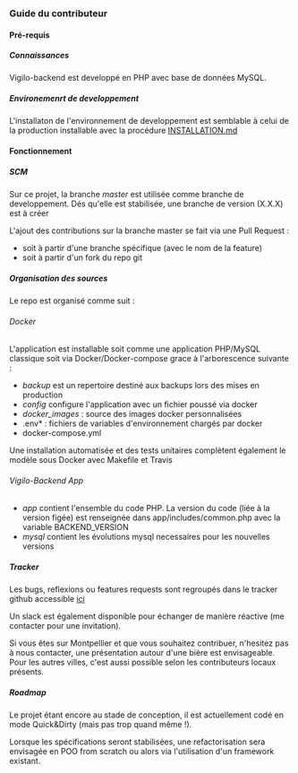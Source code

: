 ### Guide du contributeur

#### Pré-requis

##### Connaissances

Vigilo-backend est developpé en PHP avec base de données MySQL.

##### Environemenrt de developpement

L'installaton de l'environnement de developpement est semblable à celui de la production installable avec la procédure [INSTALLATION.md](https://github.com/jesuisundesdeux/vigilo-backend/blob/master/doc/INSTALLATION.md)

#### Fonctionnement

##### SCM 

Sur ce projet, la branche *master* est utilisée comme branche de developpement. 
Dés qu'elle est stabilisée, une branche de version (X.X.X) est à créer

L'ajout des contributions sur la branche master se fait via une Pull Request :
 * soit à partir d'une branche spécifique (avec le nom de la feature)
 * soit à partir d'un fork du repo git
 
##### Organisation des sources

Le repo est organisé comme suit :

###### Docker

L'application est installable soit comme une application PHP/MySQL classique soit via Docker/Docker-compose grace à l'arborescence suivante :

* *backup* est un repertoire destiné aux backups lors des mises en production
* *config* configure l'application avec un fichier poussé via docker
* *docker_images* : source des images docker personnalisées
* .env* : fichiers de variables d'environnement chargés par docker
* docker-compose.yml

Une installation automatisée et des tests unitaires complètent également le modèle sous Docker avec Makefile et Travis

###### Vigilo-Backend App


* *app* contient l'ensemble du code PHP. La version du code (liée à la version figée) est renseignée dans app/includes/common.php avec la variable BACKEND_VERSION
* *mysql* contient les évolutions mysql necessaires pour les nouvelles versions

##### Tracker

Les bugs, reflexions ou features requests sont regroupés dans le tracker github accessible [ici](https://github.com/jesuisundesdeux/vigilo-backend/issues)

Un slack est également disponible pour échanger de manière réactive (me contacter pour une invitation).

Si vous êtes sur Montpellier et que vous souhaitez contribuer, n'hesitez pas à nous contacter, une présentation autour d'une bière est envisageable.
Pour les autres villes, c'est aussi possible selon les contributeurs locaux présents.

##### Roadmap

Le projet étant encore au stade de conception, il est actuellement codé en mode Quick&Dirty (mais pas trop quand même !).

Lorsque les spécifications seront stabilisées, une refactorisation sera envisagée en POO from scratch ou alors via l'utilisation d'un framework existant.
